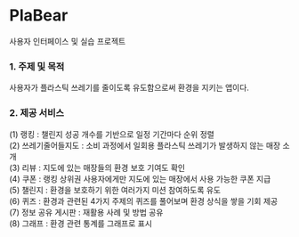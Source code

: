 # PlaBear
사용자 인터페이스 및 실습 프로젝트

### 1. 주제 및 목적
사용자가 플라스틱 쓰레기를 줄이도록 유도함으로써 환경을 지키는 앱이다.
### 2. 제공 서비스
(1) 랭킹 : 챌린지 성공 개수를 기반으로 일정 기간마다 순위 정렬\
(2) 쓰레기줄어들지도 : 소비 과정에서 일회용 플라스틱 쓰레기가 발생하지 않는 매장 소개\
(3) 리뷰 : 지도에 있는 매장들의 환경 보호 기여도 확인\
(4) 쿠폰 : 랭킹 상위권 사용자에게만 지도에 있는 매장에서 사용 가능한 쿠폰 지급\
(5) 챌린지 : 환경을 보호하기 위한 여러가지 미션 참여하도록 유도\
(6) 퀴즈 : 환경과 관련된 4가지 주제의 퀴즈를 풀어보며 환경 상식을 쌓을 기회 제공\
(7) 정보 공유 게시판 : 재활용 사례 및 방법 공유\
(8) 그래프 : 환경 관련 통계를 그래프로 표시
